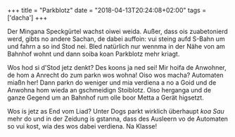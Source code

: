 +++
title = "Parkblotz"
date = "2018-04-13T20:24:08+02:00"
tags = ['dacha']
+++

Der Mingana Speckgürtel wachst oiwei weida. Außer, dass ois zuabetonierd werd, gibts no andere Sachan, de dabei auffoin: vui steing aufd S-Bahn um und fahrn a so ind Stod nei. Bled natürlich nur wennma in der Nähe von am Bahnhof wohnt und dann soiba koan Parkblotz mehr kriagt.

<!--more-->

Wos hod si d'Stod jetz denkt? Des koons ja ned sei! Mir hoifa de Anwohner, de hom a Anrecht do zum parkn wos wohna! Oiso wos macha? Automaten miaßn her! Dann parkn do weniger und mia verdiena a no a Goid und de Anwohna hom wieda an gschmeidign Stoiblotz. Oiso herganga und de ganze Gegend um an Bahnhof rum olle boor Metta a Gerät higsetzt.

Wos is jetz as End vom Liad? Unter Dogs parkt wirklich überhaupt *koa Sau* mehr do und in der Zeidung is gstanna, dass des Ausleern vo de Automaten so vui kost, wia des wos dabei verdiena. Na Klasse!
